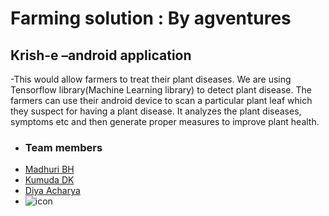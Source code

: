 # Farming solution : By agventures #
## Krish-e –android application ##

-This  would allow farmers to treat their plant diseases. We 
are using Tensorflow library(Machine Learning library) to detect plant 
disease. The farmers can use their android device to scan a particular 
plant leaf which they suspect for having a plant disease. It analyzes the 
plant diseases, symptoms etc and then generate proper measures to 
improve plant health.
 
- ### Team members ###
- [Madhuri BH](https://www.github.com/madhuri-bh)
- [Kumuda DK ](https://www.github.com/kumudadk)
- [Diya Acharya](https://www.github.com/diyaacharya)
- ![icon](https://github.com/madhuri-bh/Krish-e/blob/master/3677d41d-2247-4662-9b10-fc224f82c87f.jpg)
